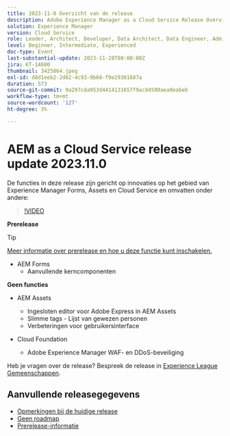 ```yaml
---
title: 2023-11-0 Overzicht van de release
description: Adobe Experience Manager as a Cloud Service Release Overview Video 2023.11.0, de functies in deze release zijn gericht op Experience Manager Forms, Assets en Cloud Service
solution: Experience Manager
version: Cloud Service
role: Leader, Architect, Developer, Data Architect, Data Engineer, Admin, User
level: Beginner, Intermediate, Experienced
doc-type: Event
last-substantial-update: 2023-11-28T00:00:00Z
jira: KT-14600
thumbnail: 3425864.jpeg
exl-id: d8d1eeb2-2d02-4c93-9b68-f9e29301687a
duration: 573
source-git-commit: 9a297cda953d4414131657f9ac84580aea0eabeb
workflow-type: tm+mt
source-wordcount: '127'
ht-degree: 3%

---
```


# AEM as a Cloud Service release update 2023.11.0

De functies in deze release zijn gericht op innovaties op het gebied van Experience Manager Forms, Assets en Cloud Service en omvatten onder andere:

>[!VIDEO](https://video.tv.adobe.com/v/3425864/?learn=on)

**Prerelease**

>[!TIP]
>
>[Meer informatie over prerelease en hoe u deze functie kunt inschakelen.](https://experienceleague.adobe.com/docs/experience-manager-cloud-service/content/release-notes/prerelease.html)

* AEM Forms
   * Aanvullende kerncomponenten

**Geen functies**

* AEM Assets
   * Ingesloten editor voor Adobe Express in AEM Assets
   * Slimme tags - Lijst van gewezen personen
   * Verbeteringen voor gebruikersinterface

* Cloud Foundation
   * Adobe Experience Manager WAF- en DDoS-beveiliging

Heb je vragen over de release?  Bespreek de release in [Experience League Gemeenschappen](https://adobe.ly/3uBHk1D).

## Aanvullende releasegegevens

* [Opmerkingen bij de huidige release](https://experienceleague.adobe.com/docs/experience-manager-cloud-service/content/release-notes/home.html)
* [Geen roadmap](https://experienceleague.adobe.com/docs/experience-manager-release-information/aem-release-updates/update-releases-roadmap.html)
* [Prerelease-informatie](https://experienceleague.adobe.com/docs/experience-manager-cloud-service/content/release-notes/prerelease.html)
